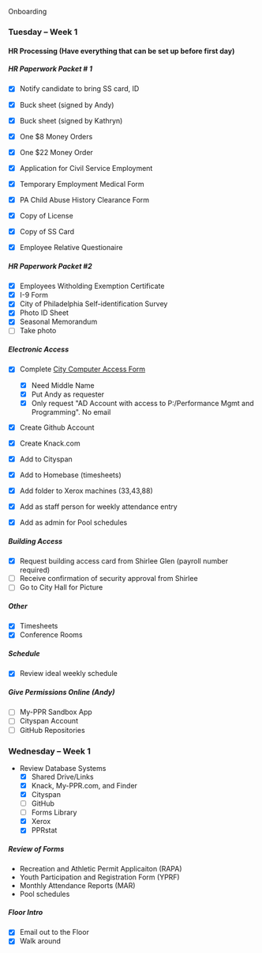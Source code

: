 Onboarding

### Tuesday – Week 1
#### HR Processing (Have everything that can be set up before first day)

##### HR Paperwork Packet # 1

- [x] Notify candidate to bring SS card, ID
- [x] Buck sheet (signed by Andy)
- [x] Buck sheet (signed by Kathryn)
- [x] One $8 Money Orders
- [x] One $22 Money Order
- [x] Application for Civil Service Employment
- [x] Temporary Employment Medical Form
- [x] PA Child Abuse History Clearance Form
- [x] Copy of License
- [x] Copy of SS Card
- [x] Employee Relative Questionaire


##### HR Paperwork Packet #2

- [x] Employees Witholding Exemption Certificate
- [x] I-9 Form
- [x] City of Philadelphia Self-identification Survey
- [x] Photo ID Sheet
- [x] Seasonal Memorandum
- [ ] Take photo

##### Electronic Access

- [X] Complete [City Computer Access Form](https://events.membersolutions.com/event_register.asp?content_id=37735)

    - [X] Need Middle Name
    - [X] Put Andy as requester
    - [X] Only request "AD Account with access to P:/Performance Mgmt and Programming". No email

- [x] Create Github Account
- [x] Create Knack.com
- [x] Add to Cityspan
- [x] Add to Homebase (timesheets)
- [x] Add folder to Xerox machines (33,43,88)
- [x] Add as staff person for weekly attendance entry
- [x] Add as admin for Pool schedules

##### Building Access

- [x] Request building access card from Shirlee Glen (payroll number required)
- [ ] Receive confirmation of security approval from Shirlee
- [ ] Go to City Hall for Picture

##### Other 

- [x] Timesheets
- [x] Conference Rooms

##### Schedule

- [x] Review ideal weekly schedule

##### Give Permissions Online (Andy)

- [ ] My-PPR Sandbox App
- [ ] Cityspan Account
- [ ] GitHub Repositories

### Wednesday – Week 1
- Review Database Systems
    - [x] Shared Drive/Links
    - [x] Knack, My-PPR.com, and Finder
    - [x] Cityspan
    - [ ] GitHub
    - [ ] Forms Library
    - [x] Xerox
    - [x] PPRstat

##### Review of Forms

- Recreation and Athletic Permit Applicaiton (RAPA)
- Youth Participation and Registration Form (YPRF)
- Monthly Attendance Reports (MAR)
- Pool schedules

##### Floor Intro
- [x] Email out to the Floor
- [x] Walk around
